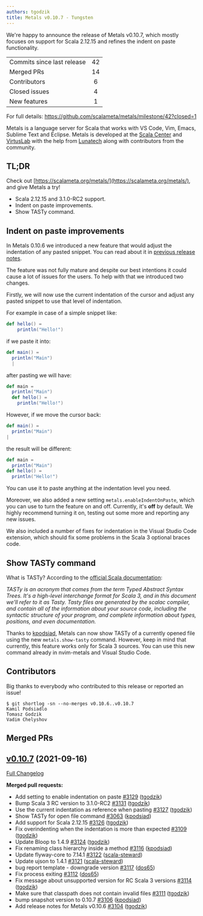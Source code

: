 ```yaml
---
authors: tgodzik
title: Metals v0.10.7 - Tungsten
---
```


We're happy to announce the release of Metals v0.10.7, which mostly focuses on
support for Scala 2.12.15 and refines the indent on paste functionality.

<table>
<tbody>
  <tr>
    <td>Commits since last release</td>
    <td align="center">42</td>
  </tr>
  <tr>
    <td>Merged PRs</td>
    <td align="center">14</td>
  </tr>
    <tr>
    <td>Contributors</td>
    <td align="center">6</td>
  </tr>
  <tr>
    <td>Closed issues</td>
    <td align="center">4</td>
  </tr>
  <tr>
    <td>New features</td>
    <td align="center">1</td>
  </tr>
</tbody>
</table>

For full details: https://github.com/scalameta/metals/milestone/42?closed=1

Metals is a language server for Scala that works with VS Code, Vim, Emacs,
Sublime Text and Eclipse. Metals is developed at the
[Scala Center](https://scala.epfl.ch/) and [VirtusLab](https://virtuslab.com)
with the help from [Lunatech](https://lunatech.com) along with contributors from
the community.

## TL;DR

Check out [https://scalameta.org/metals/](https://scalameta.org/metals/), and
give Metals a try!

- Scala 2.12.15 and 3.1.0-RC2 support.
- Indent on paste improvements.
- Show TASTy command.

## Indent on paste improvements

In Metals 0.10.6 we introduced a new feature that would adjust the indentation
of any pasted snippet. You can read about it in
[previous release notes](/blog/2021/09/06/tungsten#automatically-adjust-indentation-on-paste).

The feature was not fully mature and despite our best intentions it could cause
a lot of issues for the users. To help with that we introduced two changes.

Firstly, we will now use the current indentation of the cursor and adjust any
pasted snippet to use that level of indentation.

For example in case of a simple snippet like:

```scala
def hello() =
    println("Hello!")
```

if we paste it into:

```scala
def main() =
  println("Main")
  |
```

after pasting we will have:

```scala
def main =
  println("Main")
  def hello() =
    println("Hello!")
```

However, if we move the cursor back:

```scala
def main() =
  println("Main")
|
```

the result will be different:

```scala
def main =
  println("Main")
def hello() =
  println("Hello!")
```

You can use it to paste anything at the indentation level you need.

Moreover, we also added a new setting `metals.enableIndentOnPaste`, which you
can use to turn the feature on and off. Currently, it's **off** by default. We
highly recommend turning it on, testing out some more and reporting any new
issues.

We also included a number of fixes for indentation in the Visual Studio Code
extension, which should fix some problems in the Scala 3 optional braces code.

## Show TASTy command

What is TASTy? According to the
[official Scala documentation](https://docs.scala-lang.org/scala3/guides/tasty-overview.html):

_TASTy is an acronym that comes from the term Typed Abstract Syntax Trees. It's
a high-level interchange format for Scala 3, and in this document we'll refer to
it as Tasty. Tasty files are generated by the scalac compiler, and contain all
of the information about your source code, including the syntactic structure of
your program, and complete information about types, positions, and even
documentation._

Thanks to [kpodsiad](https://github.com/kpodsiad), Metals can now show TASTy of
a currently opened file using the new `metals.show-tasty` command. However, keep
in mind that currently, this feature works only for Scala 3 sources. You can use
this new command already in nvim-metals and Visual Studio Code.

## Contributors

Big thanks to everybody who contributed to this release or reported an issue!

```
$ git shortlog -sn --no-merges v0.10.6..v0.10.7
Kamil Podsiadlo
Tomasz Godzik
Vadim Chelyshov
```

## Merged PRs

## [v0.10.7](https://github.com/scalameta/metals/tree/v0.10.7) (2021-09-16)

[Full Changelog](https://github.com/scalameta/metals/compare/v0.10.6...v0.10.7)

**Merged pull requests:**

- Add setting to enable indentation on paste
  [\#3129](https://github.com/scalameta/metals/pull/3129)
  ([tgodzik](https://github.com/tgodzik))
- Bump Scala 3 RC version to 3.1.0-RC2
  [\#3131](https://github.com/scalameta/metals/pull/3131)
  ([tgodzik](https://github.com/tgodzik))
- Use the current indentation as reference when pasting
  [\#3127](https://github.com/scalameta/metals/pull/3127)
  ([tgodzik](https://github.com/tgodzik))
- Show TASTy for open file command
  [\#3063](https://github.com/scalameta/metals/pull/3063)
  ([kpodsiad](https://github.com/kpodsiad))
- Add support for Scala 2.12.15
  [\#3126](https://github.com/scalameta/metals/pull/3126)
  ([tgodzik](https://github.com/tgodzik))
- Fix overindenting when the indentation is more than expected
  [\#3109](https://github.com/scalameta/metals/pull/3109)
  ([tgodzik](https://github.com/tgodzik))
- Update Bloop to 1.4.9 [\#3124](https://github.com/scalameta/metals/pull/3124)
  ([tgodzik](https://github.com/tgodzik))
- Fix renaming class hierarchy inside a method
  [\#3116](https://github.com/scalameta/metals/pull/3116)
  ([kpodsiad](https://github.com/kpodsiad))
- Update flyway-core to 7.14.1
  [\#3122](https://github.com/scalameta/metals/pull/3122)
  ([scala-steward](https://github.com/scala-steward))
- Update ujson to 1.4.1 [\#3121](https://github.com/scalameta/metals/pull/3121)
  ([scala-steward](https://github.com/scala-steward))
- bug report template - downgrade version
  [\#3117](https://github.com/scalameta/metals/pull/3117)
  ([dos65](https://github.com/dos65))
- Fix process exiting [\#3112](https://github.com/scalameta/metals/pull/3112)
  ([dos65](https://github.com/dos65))
- Fix message about unsupported version for RC Scala 3 versions
  [\#3114](https://github.com/scalameta/metals/pull/3114)
  ([tgodzik](https://github.com/tgodzik))
- Make sure that classpath does not contain invalid files
  [\#3111](https://github.com/scalameta/metals/pull/3111)
  ([tgodzik](https://github.com/tgodzik))
- bump snapshot version to 0.10.7
  [\#3106](https://github.com/scalameta/metals/pull/3106)
  ([kpodsiad](https://github.com/kpodsiad))
- Add release notes for Metals v0.10.6
  [\#3104](https://github.com/scalameta/metals/pull/3104)
  ([tgodzik](https://github.com/tgodzik))
